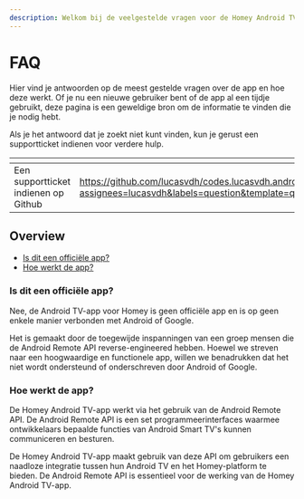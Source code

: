 ```yaml
---
description: Welkom bij de veelgestelde vragen voor de Homey Android TV-app!
---
```


# FAQ

Hier vind je antwoorden op de meest gestelde vragen over de app en hoe deze werkt. Of je nu een nieuwe gebruiker bent of
de app al een tijdje gebruikt, deze pagina is een geweldige bron om de informatie te vinden die je nodig hebt.

Als je het antwoord dat je zoekt niet kunt vinden, kun je gerust een supportticket indienen voor verdere hulp.

<table data-card-size="large" data-view="cards"><thead><tr><th></th><th data-type="content-ref"></th><th data-hidden data-card-cover data-type="files"></th><th data-hidden data-card-target data-type="content-ref"></th></tr></thead><tbody><tr><td>Een supportticket indienen op Github</td><td><a href="https://github.com/lucasvdh/codes.lucasvdh.android-tv/issues/new?assignees=lucasvdh&#x26;labels=question&#x26;template=question.md&#x26;title=%5BQuestion%5D+">https://github.com/lucasvdh/codes.lucasvdh.android-tv/issues/new?assignees=lucasvdh&#x26;labels=question&#x26;template=question.md&#x26;title=%5BQuestion%5D+</a></td><td><a href="../.gitbook/assets/github.png">github.png</a></td><td><a href="https://github.com/lucasvdh/codes.lucasvdh.android-tv/issues/new?assignees=lucasvdh&#x26;labels=question&#x26;template=question.md&#x26;title=%5BQuestion%5D+">https://github.com/lucasvdh/codes.lucasvdh.android-tv/issues/new?assignees=lucasvdh&#x26;labels=question&#x26;template=question.md&#x26;title=%5BQuestion%5D+</a></td></tr></tbody></table>

## Overview

* [Is dit een officiële app?](faq.md#is-dit-een-officiële-app)
* [Hoe werkt de app?](faq.md#hoe-werkt-de-app)

### Is dit een officiële app?

Nee, de Android TV-app voor Homey is geen officiële app en is op geen enkele manier verbonden met Android of Google.

Het is gemaakt door de toegewijde inspanningen van een groep mensen die de Android Remote API reverse-engineered hebben.
Hoewel we streven naar een hoogwaardige en functionele app, willen we benadrukken dat het niet wordt ondersteund of
onderschreven door Android of Google.

### Hoe werkt de app?

De Homey Android TV-app werkt via het gebruik van de Android Remote API. De Android Remote API is een set
programmeerinterfaces waarmee ontwikkelaars bepaalde functies van Android Smart TV's kunnen communiceren en besturen.

De Homey Android TV-app maakt gebruik van deze API om gebruikers een naadloze integratie tussen hun Android TV en het
Homey-platform te bieden. De Android Remote API is essentieel voor de werking van de Homey Android TV-app.
